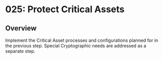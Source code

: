 # 025: Protect Critical Assets

## Overview

Implement the Critical Asset processes and configurations planned for in the previous step. Special Cryptographic needs are addressed as a separate step.


